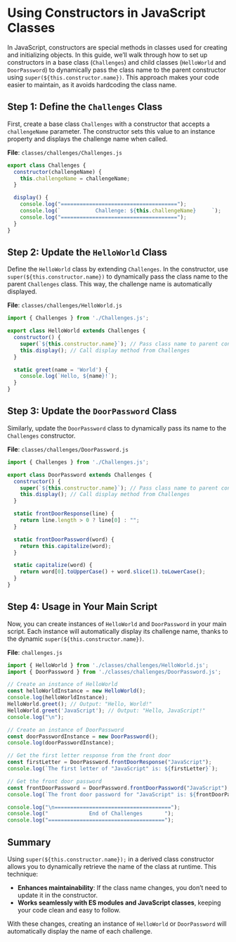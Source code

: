 # Using Constructors in JavaScript Classes

In JavaScript, constructors are special methods in classes used for creating and initializing objects. In this guide, we’ll walk through how to set up constructors in a base class (`Challenges`) and child classes (`HelloWorld` and `DoorPassword`) to dynamically pass the class name to the parent constructor using `super(${this.constructor.name})`. This approach makes your code easier to maintain, as it avoids hardcoding the class name.

## Step 1: Define the `Challenges` Class

First, create a base class `Challenges` with a constructor that accepts a `challengeName` parameter. The constructor sets this value to an instance property and displays the challenge name when called.

**File**: `classes/challenges/Challenges.js`

```javascript
export class Challenges {
  constructor(challengeName) {
    this.challengeName = challengeName;
  }

  display() {
    console.log("=====================================");
    console.log(`           Challenge: ${this.challengeName}     `);
    console.log("=====================================");
  }
}
```

## Step 2: Update the `HelloWorld` Class

Define the `HelloWorld` class by extending `Challenges`. In the constructor, use `super(${this.constructor.name})` to dynamically pass the class name to the parent `Challenges` class. This way, the challenge name is automatically displayed.

**File**: `classes/challenges/HelloWorld.js`

```javascript
import { Challenges } from './Challenges.js';

export class HelloWorld extends Challenges {
  constructor() {
    super(`${this.constructor.name}`); // Pass class name to parent constructor
    this.display(); // Call display method from Challenges
  }

  static greet(name = 'World') {
    console.log(`Hello, ${name}!`);
  }
}
```

## Step 3: Update the `DoorPassword` Class

Similarly, update the `DoorPassword` class to dynamically pass its name to the `Challenges` constructor.

**File**: `classes/challenges/DoorPassword.js`

```javascript
import { Challenges } from './Challenges.js';

export class DoorPassword extends Challenges {
  constructor() {
    super(`${this.constructor.name}`); // Pass class name to parent constructor
    this.display(); // Call display method from Challenges
  }

  static frontDoorResponse(line) {
    return line.length > 0 ? line[0] : "";
  }

  static frontDoorPassword(word) {
    return this.capitalize(word);
  }

  static capitalize(word) {
    return word[0].toUpperCase() + word.slice(1).toLowerCase();
  }
}
```

## Step 4: Usage in Your Main Script

Now, you can create instances of `HelloWorld` and `DoorPassword` in your main script. Each instance will automatically display its challenge name, thanks to the dynamic `super(${this.constructor.name})`.

**File**: `challenges.js`

```javascript
import { HelloWorld } from './classes/challenges/HelloWorld.js';
import { DoorPassword } from './classes/challenges/DoorPassword.js';

// Create an instance of HelloWorld
const helloWorldInstance = new HelloWorld();
console.log(helloWorldInstance);
HelloWorld.greet(); // Output: "Hello, World!"
HelloWorld.greet('JavaScript'); // Output: "Hello, JavaScript!"
console.log("\n");

// Create an instance of DoorPassword
const doorPasswordInstance = new DoorPassword();
console.log(doorPasswordInstance);

// Get the first letter response from the front door
const firstLetter = DoorPassword.frontDoorResponse("JavaScript");
console.log(`The first letter of "JavaScript" is: ${firstLetter}`);

// Get the front door password
const frontDoorPassword = DoorPassword.frontDoorPassword("JavaScript");
console.log(`The front door password for "JavaScript" is: ${frontDoorPassword}`);

console.log("\n=====================================");
console.log("             End of Challenges       ");
console.log("=====================================");
```

## Summary

Using `super(${this.constructor.name});` in a derived class constructor allows you to dynamically retrieve the name of the class at runtime. This technique:

- **Enhances maintainability**: If the class name changes, you don’t need to update it in the constructor.
- **Works seamlessly with ES modules and JavaScript classes**, keeping your code clean and easy to follow.

With these changes, creating an instance of `HelloWorld` or `DoorPassword` will automatically display the name of each challenge.
